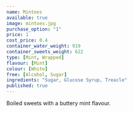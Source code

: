 ```yaml
---
name: Mintoes
available: true
image: mintoes.jpg
purchase_option: "1"
price: 1
cost_price: 0.4
container_water_weight: 919
container_sweets_weight: 622
type: [Mint, Wrapped]
flavour: [Mint]
colour: [White]
free: [Alcohol, Sugar]
ingredients: "Sugar, Glucose Syrup, Treacle"
published: true
---
```

Boiled sweets with a buttery mint flavour.